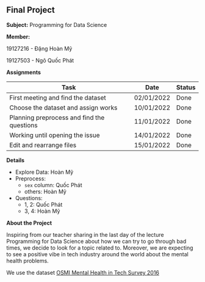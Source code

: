 ## Final Project

**Subject:** Programming for Data Science

**Member:** 

19127216 - Đặng Hoàn Mỹ

19127503 - Ngô Quốc Phát

**Assignments**

| Task          | Date          | Status   |
| ------------- | ------------- | -------- |
| First meeting and find the dataset             | 02/01/2022    | Done  |
| Choose the dataset and assign works            | 10/01/2022    | Done  |
| Planning preprocess and find the questions     | 11/01/2022    | Done  |
| Working until opening the issue                | 14/01/2022    | Done  |
| Edit and rearrange files                       | 15/01/2022    | Done  |

**Details**

- Explore Data: Hoàn Mỹ
- Preprocess:
  * `sex` column: Quốc Phát
  * others: Hoàn Mỹ
- Questions:
  * 1, 2: Quốc Phát
  * 3, 4: Hoàn Mỹ

**About the Project**

Inspiring from our teacher sharing in the last day of the lecture Programming for Data Science about how we can try to go through bad times, we decide to look for a topic related to. Moreover, we are expecting to see a positive vibe in tech industry around the world about the mental health problems.

We use the dataset [OSMI Mental Health in Tech Survey 2016](https://www.kaggle.com/osmi/mental-health-in-tech-2016)
